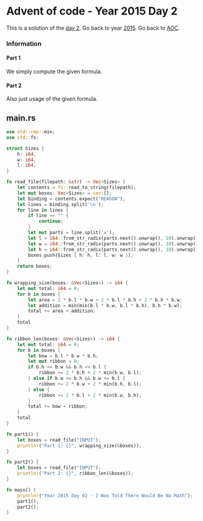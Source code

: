 # Advent of code - Year 2015 Day 2

This is a solution of the [day 2](https://adventofcode.com/2015/day/2). Go back to year [2015](2015.md). Go back to [AOC](../adventofcode.md).

### Information

#### Part 1

We simply compute the given formula.

#### Part 2

Also just usage of the given formula.

## main.rs

```rs
use std::cmp::min;
use std::fs;

struct Sizes {
    h: i64,
    w: i64,
    l: i64,
}

fn read_file(filepath: &str) -> Vec<Sizes> {
    let contents = fs::read_to_string(filepath);
    let mut boxes: Vec<Sizes> = vec![];
    let binding = contents.expect("REASON");
    let lines = binding.split('\n');
    for line in lines {
        if line == "" {
            continue;
        }
        let mut parts = line.split('x');
        let l = i64::from_str_radix(parts.next().unwrap(), 10).unwrap();
        let w = i64::from_str_radix(parts.next().unwrap(), 10).unwrap();
        let h = i64::from_str_radix(parts.next().unwrap(), 10).unwrap();
        boxes.push(Sizes { h: h, l: l, w: w });
    }
    return boxes;
}

fn wrapping_size(boxes: &Vec<Sizes>) -> i64 {
    let mut total: i64 = 0;
    for b in boxes {
        let area = 2 * b.l * b.w + 2 * b.l * b.h + 2 * b.h * b.w;
        let addition = min(min(b.l * b.w, b.l * b.h), b.h * b.w);
        total += area + addition;
    }
    total
}

fn ribbon_len(boxes: &Vec<Sizes>) -> i64 {
    let mut total: i64 = 0;
    for b in boxes {
        let bow = b.l * b.w * b.h;
        let mut ribbon = 0;
        if b.h <= b.w && b.h <= b.l {
            ribbon += 2 * b.h + 2 * min(b.w, b.l);
        } else if b.w <= b.h && b.w <= b.l {
            ribbon += 2 * b.w + 2 * min(b.h, b.l);
        } else {
            ribbon += 2 * b.l + 2 * min(b.w, b.h);
        }
        total += bow + ribbon;
    }
    total
}

fn part1() {
    let boxes = read_file("INPUT");
    println!("Part 1: {}", wrapping_size(&boxes));
}

fn part2() {
    let boxes = read_file("INPUT");
    println!("Part 2: {}", ribbon_len(&boxes));
}

fn main() {
    println!("Year 2015 day 02 - I Was Told There Would Be No Math");
    part1();
    part2();
}
```

